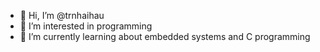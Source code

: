 - 👋 Hi, I’m @trnhaihau
- 👀 I’m interested in programming
- 🌱 I’m currently learning about embedded systems and C programming


